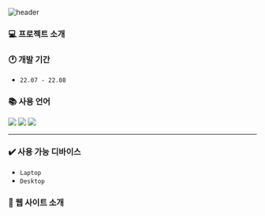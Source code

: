 ![header](https://capsule-render.vercel.app/api?type=waving&color=FF6363&height=200&section=header&text=JavaScript%20Web%20Game&fontSize=50&fontColor=FFFFFF)

### 💻 프로젝트 소개

### 🕐 개발 기간

- `22.07 - 22.08`

### 📚 사용 언어

<div>
	<img src="https://img.shields.io/badge/HTML5-E34F26?style=flat&logo=HTML5&logoColor=white" />
	<img src="https://img.shields.io/badge/CSS3-1572B6?style=flat&logo=CSS3&logoColor=white" />
  <img src="https://img.shields.io/badge/javascript-F7DF1E?style=flat&logo=JavaScript&logoColor=white" />
</div>

---

### ✔️ 사용 가능 디바이스

- `Laptop`
- `Desktop`

### 📌 웹 사이트 소개
